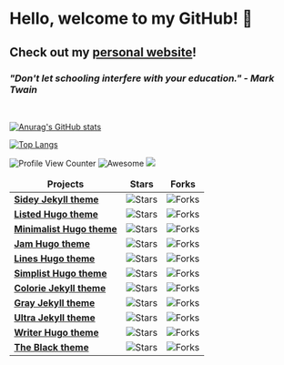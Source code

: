 # Hello, welcome to my GitHub! 👋 

## Check out my [personal website](https://www.srilokh-karuturi.dev)!

### *"Don't let schooling interfere with your education." - Mark Twain*

<br>

[![Anurag's GitHub stats](https://github-readme-stats.vercel.app/api?username=sai-k02&count_private=true&show_icons=true)](https://github.com/anuraghazra/github-readme-stats)



[![Top Langs](https://github-readme-stats.vercel.app/api/top-langs/?username=sai-k02&langs_count=10&layout=compact)](https://github.com/anuraghazra/github-readme-stats)

![Profile View Counter](https://komarev.com/ghpvc/?username=sai-k02&color=red&label=Profile+Views)
![Awesome](https://camo.githubusercontent.com/abb97269de2982c379cbc128bba93ba724d8822bfbe082737772bd4feb59cb54/68747470733a2f2f63646e2e7261776769742e636f6d2f73696e647265736f726875732f617765736f6d652f643733303566333864323966656437386661383536353265336136336531353464643865383832392f6d656469612f62616467652e737667)
![](https://hit.yhype.me/github/profile?user_id=75606167)


<table>
  <thead align="center">
    <tr border: none;>
      <td><b>Projects</b></td>
      <td><b>Stars</b></td>
      <td><b>Forks</b></td>
    </tr>
  </thead>
  <tbody>
  <tr>
      <td><a href="https://github.com/ronv/sidey"><b>Sidey Jekyll theme</b></a></td>
      <td><img alt="Stars" src="https://img.shields.io/github/stars/ronv/sidey?style=flat-square&labelColor=343b41"/></td>
      <td><img alt="Forks" src="https://img.shields.io/github/forks/ronv/sidey?style=flat-square&labelColor=343b41"/></td>
    </tr>
    <tr>
      <td><a href="https://github.com/ronv/listed"><b>Listed Hugo theme</b></a></td>
      <td><img alt="Stars" src="https://img.shields.io/github/stars/ronv/listed?style=flat-square&labelColor=343b41"/></td>
      <td><img alt="Forks" src="https://img.shields.io/github/forks/ronv/listed?style=flat-square&labelColor=343b41"/></td>
    </tr>
<tr>
      <td><a href="https://github.com/ronv/minimalist"><b>Minimalist Hugo theme</b></a></td>
      <td><img alt="Stars" src="https://img.shields.io/github/stars/ronv/minimalist?style=flat-square&labelColor=343b41"/></td>
      <td><img alt="Forks" src="https://img.shields.io/github/forks/ronv/minimalist?style=flat-square&labelColor=343b41"/></td>
    </tr>
	  <tr>
       <td><a href="https://github.com/ronv/jam"><b>Jam Hugo theme</b></a></td>
      <td><img alt="Stars" src="https://img.shields.io/github/stars/ronv/jam?style=flat-square&labelColor=343b41"/></td>
      <td><img alt="Forks" src="https://img.shields.io/github/forks/ronv/jam?style=flat-square&labelColor=343b41"/></td>
    </tr>
    <tr>
      <td><a href="https://github.com/ronv/lines"><b>Lines Hugo theme</b></a></td>
      <td><img alt="Stars" src="https://img.shields.io/github/stars/ronv/lines?style=flat-square&labelColor=343b41"/></td>
      <td><img alt="Forks" src="https://img.shields.io/github/forks/ronv/lines?style=flat-square&labelColor=343b41"/></td>
    </tr>
	  <tr>
      <td><a href="https://github.com/ronv/simplist"><b>Simplist Hugo theme</b></a></td>
      <td><img alt="Stars" src="https://img.shields.io/github/stars/ronv/simplist?style=flat-square&labelColor=343b41"/></td>
      <td><img alt="Forks" src="https://img.shields.io/github/forks/ronv/simplist?style=flat-square&labelColor=343b41"/></td>
    </tr>
    <tr>
      <td><a href="https://github.com/ronv/colorie"><b>Colorie Jekyll theme</b></a></td>
      <td><img alt="Stars" src="https://img.shields.io/github/stars/ronv/colorie?style=flat-square&labelColor=343b41"/></td>
      <td><img alt="Forks" src="https://img.shields.io/github/forks/ronv/colorie?style=flat-square&labelColor=343b41"/></td>
    </tr>
    <tr>
      <td><a href="https://github.com/ronv/gray"><b>Gray Jekyll theme</b></a></td>
      <td><img alt="Stars" src="https://img.shields.io/github/stars/ronv/gray?style=flat-square&labelColor=343b41"/></td>
      <td><img alt="Forks" src="https://img.shields.io/github/forks/ronv/gray?style=flat-square&labelColor=343b41"/></td>
    </tr>
    <tr>
      <td><a href="https://github.com/ronv/ultra"><b>Ultra Jekyll theme</b></a></td>
      <td><img alt="Stars" src="https://img.shields.io/github/stars/ronv/ultra?style=flat-square&labelColor=343b41"/></td>
      <td><img alt="Forks" src="https://img.shields.io/github/forks/ronv/ultra?style=flat-square&labelColor=343b41"/></td>
    </tr>
     <tr>
      <td><a href="https://github.com/ronv/writer"><b>Writer Hugo theme</b></a></td>
      <td><img alt="Stars" src="https://img.shields.io/github/stars/ronv/writer?style=flat-square&labelColor=343b41"/></td>
      <td><img alt="Forks" src="https://img.shields.io/github/forks/ronv/writer?style=flat-square&labelColor=343b41"/></td>
    </tr>
    <tr>
      <td><a href="https://github.com/ronv/the-black"><b>The Black theme</b></a></td>
      <td><img alt="Stars" src="https://img.shields.io/github/stars/ronv/the-black?style=flat-square&labelColor=343b41"/></td>
      <td><img alt="Forks" src="https://img.shields.io/github/forks/ronv/the-black?style=flat-square&labelColor=343b41"/></td>
    </tr>
    
  </tbody>
</table>
